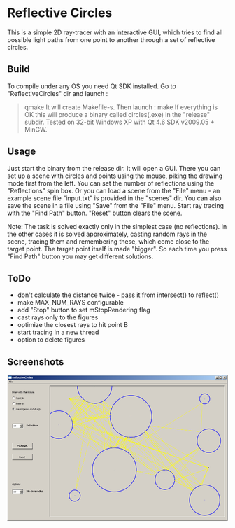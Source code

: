 Reflective Circles
==================

This is a simple 2D ray-tracer with an interactive GUI, which tries to find
all possible light paths from one point to another through a set of reflective
circles.


Build
-----
To compile under any OS you need Qt SDK installed. Go to "ReflectiveCircles" dir
and launch :
> qmake
It will create Makefile-s.
Then launch :
> make
If everything is OK this will produce a binary called circles(.exe) in the
"release" subdir. Tested on 32-bit Windows XP with Qt 4.6 SDK v2009.05 + MinGW.


Usage
-----
Just start the binary from the release dir. It will open a GUI. There you
can set up a scene with circles and points using the mouse, piking the drawing
mode first from the left. You can set the number of reflections using the 
"Reflections" spin box. Or you can load a scene from the "File" menu - an
example scene file "input.txt" is provided in the "scenes" dir. You can also
save the scene in a file using "Save" from the "File" menu. Start ray tracing
with the "Find Path" button. "Reset" button clears the scene.

Note: The task is solved exactly only in the simplest case (no reflections). In
the other cases it is solved approximately, casting random rays in the scene,
tracing them and remembering these, which come close to the target point. The
target point itself is made "bigger". So each time you press "Find Path" button
you may get different solutions.


ToDo
----
- don't calculate the distance twice - pass it from intersect() to reflect()
- make MAX_NUM_RAYS configurable
- add "Stop" button to set mStopRendering flag
- cast rays only to the figures
- optimize the closest rays to hit point B
- start tracing in a new thread
- option to delete figures


Screenshots
-----------

![screenshot](https://github.com/akirov/ReflectiveCircles/raw/master/screenshot1.jpg)
